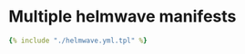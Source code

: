 # Multiple helmwave manifests

```yaml title="helmwave.yml.tpl"
{% include "./helmwave.yml.tpl" %}
```
